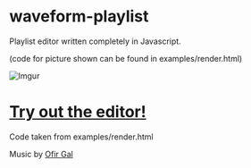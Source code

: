 waveform-playlist
=================

Playlist editor written completely in Javascript.

(code for picture shown can be found in examples/render.html)

![Imgur](http://i.imgur.com/99u8ipS.png)

[Try out the editor!](http://naomiaro.github.io/waveform-playlist/examples/render.html)
===================

Code taken from examples/render.html

Music by [Ofir Gal](http://www.ofirgal.com)
